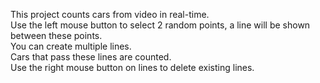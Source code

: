 This project counts cars from video in real-time.<br>
Use the left mouse button to select 2 random points, a line will be shown between these points.<br>
You can create multiple lines.<br>
Cars that pass these lines are counted.<br>
Use the right mouse button on lines to delete existing lines.

